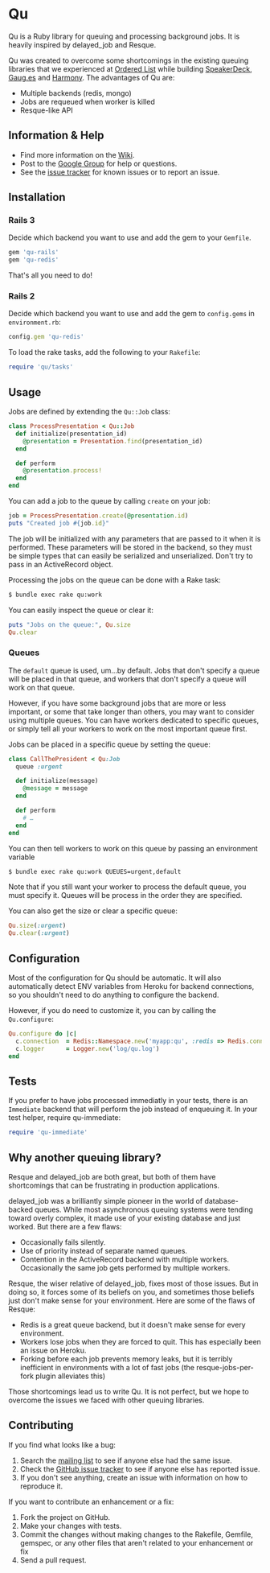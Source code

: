 # Qu

Qu is a Ruby library for queuing and processing background jobs. It is heavily inspired by delayed_job and Resque.

Qu was created to overcome some shortcomings in the existing queuing libraries that we experienced at [Ordered List](http://orderedlist.com) while building [SpeakerDeck](http://speakerdeck.com), [Gaug.es](http://get.gaug.es) and [Harmony](http://get.harmonyapp.com). The advantages of Qu are:

* Multiple backends (redis, mongo)
* Jobs are requeued when worker is killed
* Resque-like API

## Information & Help

* Find more information on the [Wiki](https://github.com/bkeepers/qu/wiki).
* Post to the [Google Group](http://groups.google.com/group/qu-users) for help or questions.
* See the [issue tracker](https://github.com/bkeepers/qu/issues) for known issues or to report an issue.

## Installation

### Rails 3

Decide which backend you want to use and add the gem to your `Gemfile`.

``` ruby
gem 'qu-rails'
gem 'qu-redis'
```

That's all you need to do!

### Rails 2

Decide which backend you want to use and add the gem to `config.gems` in `environment.rb`:

``` ruby
config.gem 'qu-redis'
````

To load the rake tasks, add the following to your `Rakefile`:

``` ruby
require 'qu/tasks'
```

## Usage

Jobs are defined by extending the `Qu::Job` class:

``` ruby
class ProcessPresentation < Qu::Job
  def initialize(presentation_id)
    @presentation = Presentation.find(presentation_id)
  end

  def perform
    @presentation.process!
  end
end
```

You can add a job to the queue by calling `create` on your job:

``` ruby
job = ProcessPresentation.create(@presentation.id)
puts "Created job #{job.id}"
```

The job will be initialized with any parameters that are passed to it when it is performed. These parameters will be stored in the backend, so they must be simple types that can easily be serialized and unserialized. Don't try to pass in an ActiveRecord object.

Processing the jobs on the queue can be done with a Rake task:

``` sh
$ bundle exec rake qu:work
```

You can easily inspect the queue or clear it:

``` ruby
puts "Jobs on the queue:", Qu.size
Qu.clear
```

### Queues

The `default` queue is used, um…by default. Jobs that don't specify a queue will be placed in that queue, and workers that don't specify a queue will work on that queue.

However, if you have some background jobs that are more or less important, or some that take longer than others, you may want to consider using multiple queues. You can have workers dedicated to specific queues, or simply tell all your workers to work on the most important queue first.

Jobs can be placed in a specific queue by setting the queue:

``` ruby
class CallThePresident < Qu:Job
  queue :urgent

  def initialize(message)
    @message = message
  end

  def perform
    # …
  end
end
```

You can then tell workers to work on this queue by passing an environment variable

``` sh
$ bundle exec rake qu:work QUEUES=urgent,default
```

Note that if you still want your worker to process the default queue, you must specify it. Queues will be process in the order they are specified.

You can also get the size or clear a specific queue:

``` ruby
Qu.size(:urgent)
Qu.clear(:urgent)
```

## Configuration

Most of the configuration for Qu should be automatic. It will also automatically detect ENV variables from Heroku for backend connections, so you shouldn't need to do anything to configure the backend.

However, if you do need to customize it, you can by calling the `Qu.configure`:

``` ruby
Qu.configure do |c|
  c.connection  = Redis::Namespace.new('myapp:qu', :redis => Redis.connect)
  c.logger      = Logger.new('log/qu.log')
end
```

## Tests

If you prefer to have jobs processed immediatly in your tests, there is an `Immediate` backend that will perform the job instead of enqueuing it. In your test helper, require qu-immediate:

``` ruby
require 'qu-immediate'
```

## Why another queuing library?

Resque and delayed_job are both great, but both of them have shortcomings that can be frustrating in production applications.

delayed_job was a brilliantly simple pioneer in the world of database-backed queues. While most asynchronous queuing systems were tending toward overly complex, it made use of your existing database and just worked. But there are a few flaws:

* Occasionally fails silently.
* Use of priority instead of separate named queues.
* Contention in the ActiveRecord backend with multiple workers. Occasionally the same job gets performed by multiple workers.

Resque, the wiser relative of delayed_job, fixes most of those issues. But in doing so, it forces some of its beliefs on you, and sometimes those beliefs just don't make sense for your environment. Here are some of the flaws of Resque:

* Redis is a great queue backend, but it doesn't make sense for every environment.
* Workers lose jobs when they are forced to quit. This has especially been an issue on Heroku.
* Forking before each job prevents memory leaks, but it is terribly inefficient in environments with a lot of fast jobs (the resque-jobs-per-fork plugin alleviates this)

Those shortcomings lead us to write Qu. It is not perfect, but we hope to overcome the issues we faced with other queuing libraries.

## Contributing

If you find what looks like a bug:

1. Search the [mailing list](http://groups.google.com/group/qu-users) to see if anyone else had the same issue.
2. Check the [GitHub issue tracker](http://github.com/bkeepers/qu/issues/) to see if anyone else has reported issue.
3. If you don't see anything, create an issue with information on how to reproduce it.

If you want to contribute an enhancement or a fix:

1. Fork the project on GitHub.
2. Make your changes with tests.
3. Commit the changes without making changes to the Rakefile, Gemfile, gemspec, or any other files that aren't related to your enhancement or fix
4. Send a pull request.
